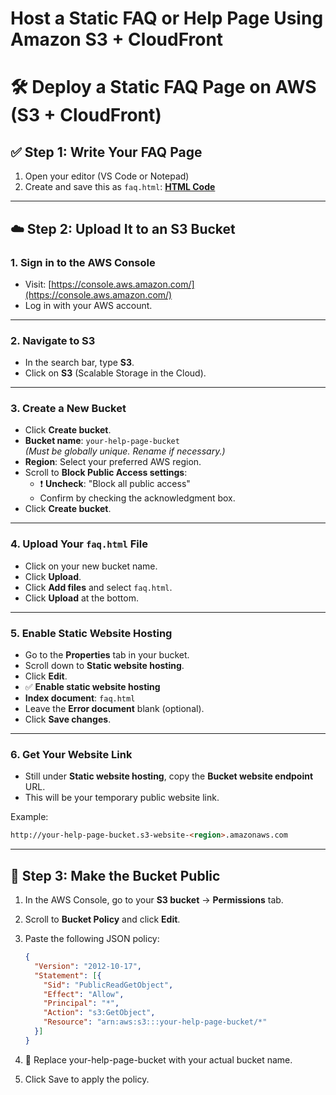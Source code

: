 # Host a Static FAQ or Help Page Using Amazon S3 + CloudFront

# 🛠️ Deploy a Static FAQ Page on AWS (S3 + CloudFront)

## ✅ Step 1: Write Your FAQ Page

1. Open your editor (VS Code or Notepad)
2. Create and save this as `faq.html`: [**HTML Code**](FAQs-Webpage-HTML.md)

---

## ☁️ Step 2: Upload It to an S3 Bucket

### 1. Sign in to the AWS Console
- Visit: [https://console.aws.amazon.com/](https://console.aws.amazon.com/)
- Log in with your AWS account.

---

### 2. Navigate to S3
- In the search bar, type **S3**.
- Click on **S3** (Scalable Storage in the Cloud).

---

### 3. Create a New Bucket
- Click **Create bucket**.
- **Bucket name**: `your-help-page-bucket`  
  *(Must be globally unique. Rename if necessary.)*
- **Region**: Select your preferred AWS region.
- Scroll to **Block Public Access settings**:
  - ❗ **Uncheck**: "Block all public access"
  - Confirm by checking the acknowledgment box.
- Click **Create bucket**.

---

### 4. Upload Your `faq.html` File
- Click on your new bucket name.
- Click **Upload**.
- Click **Add files** and select `faq.html`.
- Click **Upload** at the bottom.

---

### 5. Enable Static Website Hosting
- Go to the **Properties** tab in your bucket.
- Scroll down to **Static website hosting**.
- Click **Edit**.
- ✅ **Enable static website hosting**
- **Index document**: `faq.html`
- Leave the **Error document** blank (optional).
- Click **Save changes**.

---

### 6. Get Your Website Link
- Still under **Static website hosting**, copy the **Bucket website endpoint** URL.
- This will be your temporary public website link.

Example: 

```html
http://your-help-page-bucket.s3-website-<region>.amazonaws.com
```

---

## 🔐 Step 3: Make the Bucket Public

1. In the AWS Console, go to your **S3 bucket** → **Permissions** tab.
2. Scroll to **Bucket Policy** and click **Edit**.
3. Paste the following JSON policy:

   ```json
   {
     "Version": "2012-10-17",
     "Statement": [{
       "Sid": "PublicReadGetObject",
       "Effect": "Allow",
       "Principal": "*",
       "Action": "s3:GetObject",
       "Resource": "arn:aws:s3:::your-help-page-bucket/*"
     }]
   }
   ```
4. 🔁 Replace your-help-page-bucket with your actual bucket name.
5. Click Save to apply the policy.
